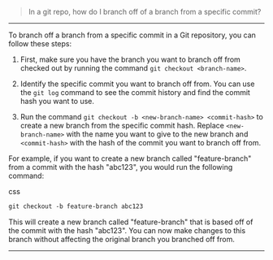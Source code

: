 > In a git repo, how do I branch off of a branch from a specific commit?

---

To branch off a branch from a specific commit in a Git repository, you can follow these steps:

1.  First, make sure you have the branch you want to branch off from checked out by running the command `git checkout <branch-name>`.
    
2.  Identify the specific commit you want to branch off from. You can use the `git log` command to see the commit history and find the commit hash you want to use.
    
3.  Run the command `git checkout -b <new-branch-name> <commit-hash>` to create a new branch from the specific commit hash. Replace `<new-branch-name>` with the name you want to give to the new branch and `<commit-hash>` with the hash of the commit you want to branch off from.
    

For example, if you want to create a new branch called "feature-branch" from a commit with the hash "abc123", you would run the following command:

css

```css
git checkout -b feature-branch abc123
```

This will create a new branch called "feature-branch" that is based off of the commit with the hash "abc123". You can now make changes to this branch without affecting the original branch you branched off from.

---